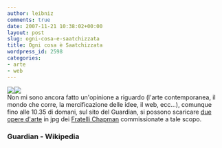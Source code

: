 ```yaml
---
author: leibniz
comments: true
date: 2007-11-21 10:38:02+00:00
layout: post
slug: ogni-cosa-e-saatchizzata
title: Ogni cosa è Saatchizzata
wordpress_id: 2598
categories:
- arte
- web
---
```


![](http://image.guardian.co.uk/sys-images/Arts/Arts_/Pictures/2007/11/19/jake_by_dinos64.jpg)![](http://image.guardian.co.uk/sys-images/Arts/Arts_/Pictures/2007/11/19/dinos_by_jake64.jpg)  
Non mi sono ancora fatto un'opinione a riguardo (l'arte contemporanea, il mondo che corre, la mercificazione delle idee, il web, ecc...), comunque fino alle 10.35 di domani, sul sito del Guardian, si possono scaricare [due opere d'arte](http://arts.guardian.co.uk/art/visualart/page/0,,2212423,00.html) in jpg dei [Fratelli Chapman](http://en.wikipedia.org/wiki/Chapman_Brothers) commissionate a tale scopo.


### Guardian - Wikipedia

